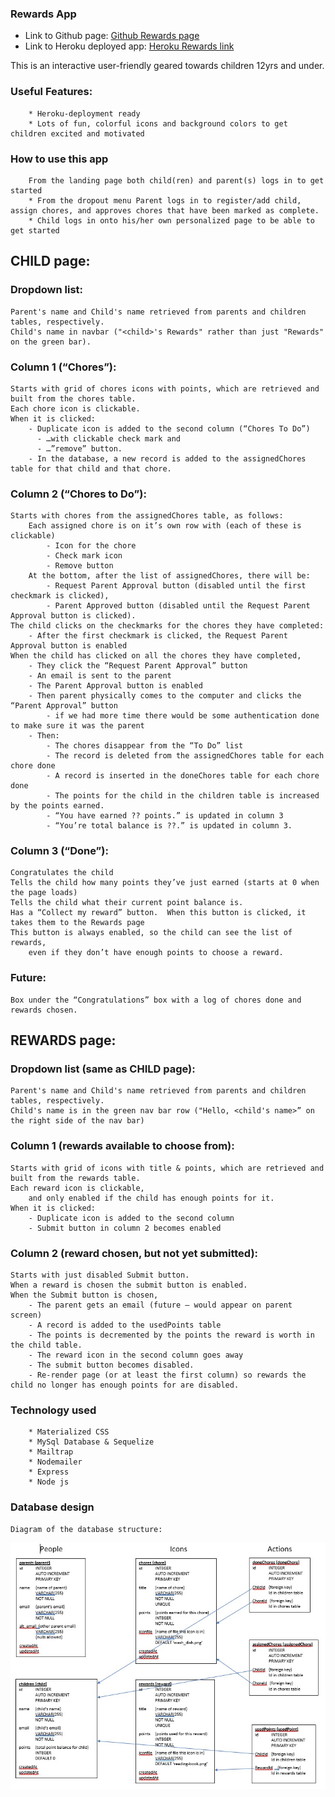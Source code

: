 ### Rewards App
- Link to Github page:   [Github Rewards page](https://github.com/MauraSlavin/rewards)
- Link to Heroku deployed app:   [Heroku Rewards link](https://enigmatic-caverns-81757.herokuapp.com/)

This is an interactive user-friendly geared towards children 12yrs and under.

### Useful Features:
        * Heroku-deployment ready
        * Lots of fun, colorful icons and background colors to get children excited and motivated

### How to use this app
        From the landing page both child(ren) and parent(s) logs in to get started
        * From the dropout menu Parent logs in to register/add child, assign chores, and approves chores that have been marked as complete.
        * Child logs in onto his/her own personalized page to be able to get started
        

## CHILD page:

### Dropdown list:
    Parent's name and Child's name retrieved from parents and children tables, respectively.
    Child's name in navbar ("<child>'s Rewards" rather than just "Rewards" on the green bar).

### Column 1 (“Chores”):
    Starts with grid of chores icons with points, which are retrieved and built from the chores table.
    Each chore icon is clickable.
    When it is clicked:
        - Duplicate icon is added to the second column (“Chores To Do”)
          - …with clickable check mark and
          - …”remove” button.
        - In the database, a new record is added to the assignedChores table for that child and that chore.

### Column 2 (“Chores to Do”):
    Starts with chores from the assignedChores table, as follows:
        Each assigned chore is on it’s own row with (each of these is clickable)
            - Icon for the chore 
            - Check mark icon
            - Remove button
        At the bottom, after the list of assignedChores, there will be:
            - Request Parent Approval button (disabled until the first checkmark is clicked),
            - Parent Approved button (disabled until the Request Parent Approval button is clicked).
    The child clicks on the checkmarks for the chores they have completed:
	    - After the first checkmark is clicked, the Request Parent Approval button is enabled
    When the child has clicked on all the chores they have completed, 
        - They click the “Request Parent Approval” button
	    - An email is sent to the parent
	    - The Parent Approval button is enabled
        - Then parent physically comes to the computer and clicks the “Parent Approval” button
	        - if we had more time there would be some authentication done to make sure it was the parent
        - Then:
            - The chores disappear from the “To Do” list
            - The record is deleted from the assignedChores table for each chore done
            - A record is inserted in the doneChores table for each chore done
            - The points for the child in the children table is increased by the points earned.
            - “You have earned ?? points.” is updated in column 3
            - “You’re total balance is ??.” is updated in column 3.




### Column 3 (“Done”):
    Congratulates the child
    Tells the child how many points they’ve just earned (starts at 0 when the page loads)
    Tells the child what their current point balance is.
    Has a “Collect my reward” button.  When this button is clicked, it takes them to the Rewards page
	This button is always enabled, so the child can see the list of rewards, 
        even if they don’t have enough points to choose a reward.

### Future:
    Box under the “Congratulations” box with a log of chores done and rewards chosen.



## REWARDS page:

### Dropdown list (same as CHILD page):
    Parent's name and Child's name retrieved from parents and children tables, respectively.
    Child's name is in the green nav bar row ("Hello, <child's name>” on the right side of the nav bar)

### Column 1 (rewards available to choose from):
    Starts with grid of icons with title & points, which are retrieved and built from the rewards table.
    Each reward icon is clickable, 
        and only enabled if the child has enough points for it.
    When it is clicked:
        - Duplicate icon is added to the second column
        - Submit button in column 2 becomes enabled

### Column 2 (reward chosen, but not yet submitted):
    Starts with just disabled Submit button.
    When a reward is chosen the submit button is enabled.
    When the Submit button is chosen,
	    - The parent gets an email (future – would appear on parent screen)
	    - A record is added to the usedPoints table
	    - The points is decremented by the points the reward is worth in the child table.
	    - The reward icon in the second column goes away
    	- The submit button becomes disabled.
    	- Re-render page (or at least the first column) so rewards the child no longer has enough points for are disabled.

### Technology used
        * Materialized CSS
        * MySql Database & Sequelize
        * Mailtrap
        * Nodemailer
        * Express
        * Node js

### Database design
    Diagram of the database structure:

![Rewards database design](documentation/database-diagram.jpg)

